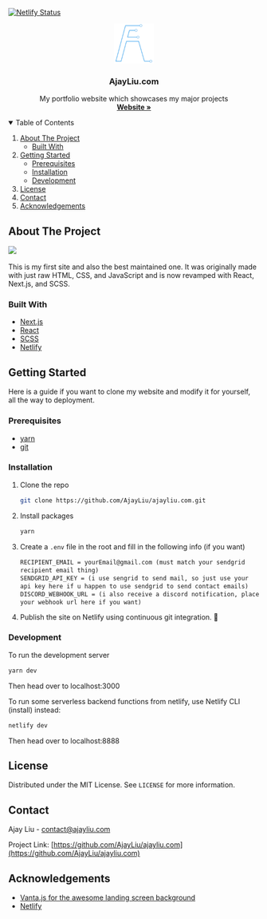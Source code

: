 [![Netlify Status](https://api.netlify.com/api/v1/badges/a10d8945-fe38-4346-90a7-904802729ca4/deploy-status)](https://app.netlify.com/sites/ajayliu/deploys)

<p align="center">
  <a href="https://github.com/AjayLiu/ajayliu.com">
    <img src="public/img/logothin.png" alt="Logo" width="80" height="80">
  </a>

  <h3 align="center">AjayLiu.com</h3>

  <p align="center">
    My portfolio website which showcases my major projects
    <br />
    <a href="https://ajayliu.com"><strong>Website »</strong></a>
</p>



<!-- TABLE OF CONTENTS -->
<details open="open">
  <summary>Table of Contents</summary>
  <ol>
    <li>
      <a href="#about-the-project">About The Project</a>
      <ul>
        <li><a href="#built-with">Built With</a></li>
      </ul>
    </li>
    <li>
      <a href="#getting-started">Getting Started</a>
      <ul>
        <li><a href="#prerequisites">Prerequisites</a></li>
        <li><a href="#installation">Installation</a></li>
        <li><a href="#development">Development</a></li>
      </ul>
    </li>
    <li><a href="#license">License</a></li>
    <li><a href="#contact">Contact</a></li>
    <li><a href="#acknowledgements">Acknowledgements</a></li>
  </ol>
</details>



<!-- ABOUT THE PROJECT -->
## About The Project

<img src="https://github.com/AjayLiu/ajayliu/blob/main/scroll.gif?raw=true"></img>

This is my first site and also the best maintained one. It was originally made with just raw HTML, CSS, and JavaScript and is now revamped with React, Next.js, and SCSS. 

### Built With
* [Next.js](https://nextjs.org/)
* [React](https://reactjs.org/)
* [SCSS](https://sass-lang.com/)
* [Netlify](https://www.netlify.com/)


<!-- GETTING STARTED -->
## Getting Started

Here is a guide if you want to clone my website and modify it for yourself, all the way to deployment.

### Prerequisites

* [yarn](https://yarnpkg.com/)
* [git](https://git-scm.com/)

### Installation

1. Clone the repo
   ```sh
   git clone https://github.com/AjayLiu/ajayliu.com.git
   ```
2. Install packages
   ```sh
   yarn
   ```
3. Create a `.env` file in the root and fill in the following info (if you want)
   ```
   RECIPIENT_EMAIL = yourEmail@gmail.com (must match your sendgrid recipient email thing)
   SENDGRID_API_KEY = (i use sengrid to send mail, so just use your api key here if u happen to use sendgrid to send contact emails)
   DISCORD_WEBHOOK_URL = (i also receive a discord notification, place your webhook url here if you want)
   ```
4. Publish the site on Netlify using continuous git integration. :tada:

### Development

To run the development server
   ```sh
   yarn dev
   ```
Then head over to localhost:3000

To run some serverless backend functions from netlify, use Netlify CLI (install) instead:
   ```sh
   netlify dev
   ``` 
Then head over to localhost:8888

<!-- LICENSE -->
## License

Distributed under the MIT License. See `LICENSE` for more information.



<!-- CONTACT -->
## Contact

Ajay Liu - contact@ajayliu.com

Project Link: [https://github.com/AjayLiu/ajayliu.com](https://github.com/AjayLiu/ajayliu.com)



<!-- ACKNOWLEDGEMENTS -->
## Acknowledgements
* [Vanta.js for the awesome landing screen background](https://fusejs.io/)
* [Netlify](https://www.netlify.com/)
